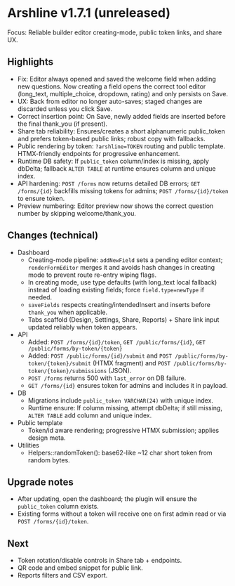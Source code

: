 # Arshline v1.7.1 (unreleased)

Focus: Reliable builder editor creating-mode, public token links, and share UX.

## Highlights
- Fix: Editor always opened and saved the welcome field when adding new questions. Now creating a field opens the correct tool editor (long_text, multiple_choice, dropdown, rating) and only persists on Save.
- UX: Back from editor no longer auto-saves; staged changes are discarded unless you click Save.
- Correct insertion point: On Save, newly added fields are inserted before the final thank_you (if present).
- Share tab reliability: Ensures/creates a short alphanumeric public_token and prefers token-based public links; robust copy with fallbacks.
- Public rendering by token: `?arshline=TOKEN` routing and public template. HTMX-friendly endpoints for progressive enhancement.
- Runtime DB safety: If `public_token` column/index is missing, apply dbDelta; fallback `ALTER TABLE` at runtime ensures column and unique index.
- API hardening: `POST /forms` now returns detailed DB errors; `GET /forms/{id}` backfills missing tokens for admins; `POST /forms/{id}/token` to ensure token.
- Preview numbering: Editor preview now shows the correct question number by skipping welcome/thank_you.

## Changes (technical)
- Dashboard
  - Creating-mode pipeline: `addNewField` sets a pending editor context; `renderFormEditor` merges it and avoids hash changes in creating mode to prevent route re-entry wiping flags.
  - In creating mode, use type defaults (with long_text local fallback) instead of loading existing fields; force `field.type=newType` if needed.
  - `saveFields` respects creating/intendedInsert and inserts before `thank_you` when applicable.
  - Tabs scaffold (Design, Settings, Share, Reports) + Share link input updated reliably when token appears.
- API
  - Added: `POST /forms/{id}/token`, `GET /public/forms/{id}`, `GET /public/forms/by-token/{token}`
  - Added: `POST /public/forms/{id}/submit` and `POST /public/forms/by-token/{token}/submit` (HTMX fragment) and `POST /public/forms/by-token/{token}/submissions` (JSON).
  - `POST /forms` returns 500 with `last_error` on DB failure.
  - `GET /forms/{id}` ensures token for admins and includes it in payload.
- DB
  - Migrations include `public_token VARCHAR(24)` with unique index.
  - Runtime ensure: If column missing, attempt dbDelta; if still missing, `ALTER TABLE` add column and unique index.
- Public template
  - Token/id aware rendering; progressive HTMX submission; applies design meta.
- Utilities
  - Helpers::randomToken(): base62-like ~12 char short token from random bytes.

## Upgrade notes
- After updating, open the dashboard; the plugin will ensure the `public_token` column exists.
- Existing forms without a token will receive one on first admin read or via `POST /forms/{id}/token`.

## Next
- Token rotation/disable controls in Share tab + endpoints.
- QR code and embed snippet for public link.
- Reports filters and CSV export.
